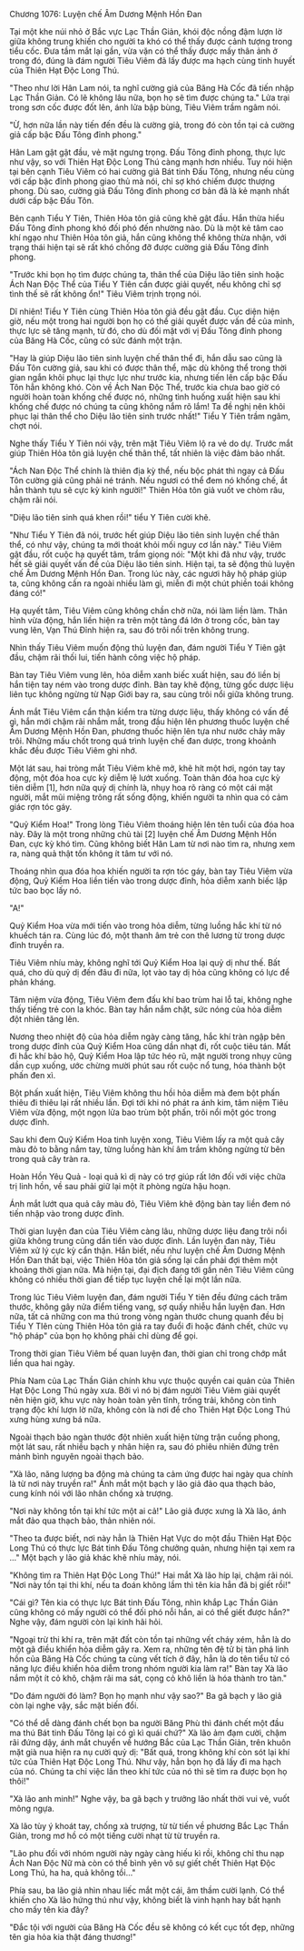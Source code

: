 




Chương 1076: Luyện chế Âm Dương Mệnh Hồn Đan


Tại một khe núi nhỏ ở Bắc vực Lạc Thần Giản, khói độc nồng đậm lượn lờ giữa không trung khiến cho người ta khó có thể thấy được cảnh tượng trong tiểu cốc. Đưa tầm mắt lại gần, vừa vặn có thể thấy được mấy thân ảnh ở trong đó, đúng là đám người Tiêu Viêm đã lấy được ma hạch cùng tinh huyết của Thiên Hạt Độc Long Thú.

"Theo như lời Hân Lam nói, ta nghĩ cường giả của Băng Hà Cốc đã tiến nhập Lạc Thần Giản. Có lẽ không lâu nữa, bọn họ sẽ tìm được chúng ta." Lửa trại trong sơn cốc được đốt lên, ánh lửa bập bùng, Tiêu Viêm trầm ngâm nói.

"Ừ, hơn nữa lần này tiến đến đều là cường giả, trong đó còn tồn tại cả cường giả cấp bậc Đấu Tông đỉnh phong."

Hân Lam gật gật đầu, vẻ mặt ngưng trọng. Đấu Tông đỉnh phong, thực lực như vậy, so với Thiên Hạt Độc Long Thú càng mạnh hơn nhiều. Tuy nói hiện tại bên cạnh Tiêu Viêm có hai cường giả Bát tinh Đấu Tông, nhưng nếu cùng với cấp bậc đỉnh phong giao thủ mà nói, chỉ sợ khó chiếm được thượng phong. Dù sao, cường giả Đấu Tông đỉnh phong cơ bản đã là kẻ mạnh nhất dưới cấp bậc Đấu Tôn.

Bên cạnh Tiểu Y Tiên, Thiên Hỏa tôn giả cũng khẽ gật đầu. Hắn thừa hiểu Đấu Tông đỉnh phong khó đối phó đến nhường nào. Dù là một kẻ tâm cao khí ngạo như Thiên Hỏa tôn giả, hắn cũng không thể không thừa nhận, với trạng thái hiện tại sẽ rất khó chống đỡ được cường giả Đấu Tông đỉnh phong.

"Trước khi bọn họ tìm được chúng ta, thân thể của Diệu lão tiên sinh hoặc Ách Nan Độc Thể của Tiểu Y Tiên cần được giải quyết, nếu không chỉ sợ tình thế sẽ rất không ổn!" Tiêu Viêm trịnh trọng nói.

Dĩ nhiên! Tiểu Y Tiên cùng Thiên Hỏa tôn giả đều gật đầu. Cục diện hiện giờ, nếu một trong hai người bọn họ có thể giải quyết được vấn đề của mình, thực lực sẽ tăng mạnh, từ đó, cho dù đối mặt với vị Đấu Tông đỉnh phong của Băng Hà Cốc, cũng có sức đánh một trận.

"Hay là giúp Diệu lão tiên sinh luyện chế thân thể đi, hắn dẫu sao cũng là Đấu Tôn cường giả, sau khi có được thân thể, mặc dù không thể trong thời gian ngắn khôi phục lại thực lực như trước kia, nhưng tiến lên cấp bậc Đấu Tôn hẳn không khó. Còn về Ách Nan Độc Thể, trước kia chưa bao giờ có người hoàn toàn khống chế được nó, những tình huống xuất hiện sau khi khống chế được nó chúng ta cũng không nắm rõ lắm! Ta đề nghị nên khôi phục lại thân thể cho Diệu lão tiên sinh trước nhất!" Tiểu Y Tiên trầm ngâm, chợt nói.

Nghe thấy Tiểu Y Tiên nói vậy, trên mặt Tiêu Viêm lộ ra vẻ do dự. Trước mắt giúp Thiên Hỏa tôn giả luyện chế thân thể, tất nhiên là việc đảm bảo nhất.

"Ách Nan Độc Thể chính là thiên địa kỳ thể, nếu bộc phát thì ngay cả Đấu Tôn cường giả cũng phải né tránh. Nếu ngươi có thể đem nó khống chế, ắt hẳn thành tựu sẽ cực kỳ kinh người!" Thiên Hỏa tôn giả vuốt ve chòm râu, chậm rãi nói.

"Diệu lão tiên sinh quá khen rồi!" tiểu Y Tiên cười khẽ.

"Như Tiểu Y Tiên đã nói, trước hết giúp Diệu lão tiên sinh luyện chế thân thể, có như vậy, chúng ta mới thoát khỏi mối nguy cơ lần này." Tiêu Viêm gật đầu, rốt cuộc hạ quyết tâm, trầm giọng nói: "Một khi đã như vậy, trước hết sẽ giải quyết vấn đề của Diệu lão tiên sinh. Hiện tại, ta sẽ động thủ luyện chế Âm Dương Mệnh Hồn Đan. Trong lúc này, các ngươi hãy hộ pháp giúp ta, cũng không cần ra ngoài nhiều làm gì, miễn đi một chút phiền toái không đáng có!"

Hạ quyết tâm, Tiêu Viêm cũng không chần chờ nữa, nói làm liền làm. Thân hình vừa động, hắn liền hiện ra trên một tảng đá lớn ở trong cốc, bàn tay vung lên, Vạn Thú Đỉnh hiện ra, sau đó trôi nổi trên không trung.

Nhìn thấy Tiêu Viêm muốn động thủ luyện đan, đám người Tiểu Y Tiên gật đầu, chậm rãi thối lui, tiến hành công việc hộ pháp.

Bàn tay Tiêu Viêm vung lên, hỏa diễm xanh biếc xuất hiện, sau đó liền bị hắn tiện tay ném vào trong dược đỉnh. Bàn tay khẽ động, từng gốc dược liệu liên tục không ngừng từ Nạp Giới bay ra, sau cùng trôi nổi giữa không trung.

Ánh mắt Tiêu Viêm cẩn thận kiểm tra từng dược liệu, thấy không có vấn đề gì, hắn mới chậm rãi nhắm mắt, trong đầu hiện lên phương thuốc luyện chế Âm Dương Mệnh Hồn Đan, phương thuốc hiện lên tựa như nước chảy mây trôi. Những mấu chốt trong quá trình luyện chế đan dược, trong khoảnh khắc đều được Tiêu Viêm ghi nhớ.

Một lát sau, hai tròng mắt Tiêu Viêm khẽ mở, khẽ hít một hơi, ngón tay tay động, một đóa hoa cực kỳ diễm lệ lướt xuống. Toàn thân đóa hoa cực kỳ tiên diễm [1], hơn nữa quỷ dị chính là, nhụy hoa rõ ràng có một cái mặt người, mắt mũi miệng trông rất sống động, khiến người ta nhìn qua có cảm giác rợn tóc gáy.

"Quỷ Kiểm Hoa!" Trong lòng Tiêu Viêm thoáng hiện lên tên tuổi của đóa hoa này. Đây là một trong những chủ tài [2] luyện chế Âm Dương Mệnh Hồn Đan, cực kỳ khó tìm. Cũng không biết Hân Lam từ nơi nào tìm ra, nhưng xem ra, nàng quả thật tốn không ít tâm tư với nó.

Thoáng nhìn qua đóa hoa khiến người ta rợn tóc gáy, bàn tay Tiêu Viêm vừa động, Quỷ Kiểm Hoa liền tiến vào trong dược đỉnh, hỏa diễm xanh biếc lập tức bao bọc lấy nó.

"A!"

Quỷ Kiểm Hoa vừa mới tiến vào trong hỏa diễm, từng luồng hắc khí từ nó khuếch tán ra. Cùng lúc đó, một thanh âm trẻ con thê lương từ trong dược đỉnh truyền ra.

Tiêu Viêm nhíu mày, không nghĩ tới Quỷ Kiểm Hoa lại quỷ dị như thế. Bất quá, cho dù quỷ dị đến đâu đi nữa, lọt vào tay dị hỏa cũng không có lực để phản kháng.

Tâm niệm vừa động, Tiêu Viêm đem đấu khí bao trùm hai lỗ tai, không nghe thấy tiếng trẻ con la khóc. Bàn tay hắn nắm chặt, sức nóng của hỏa diễm đột nhiên tăng lên.

Nương theo nhiệt độ của hỏa diễm ngày càng tăng, hắc khí tràn ngập bên trong dược đỉnh của Quỷ Kiểm Hoa cũng dần nhạt đi, rốt cuộc tiêu tán. Mất đi hắc khí bảo hộ, Quỷ Kiểm Hoa lập tức héo rũ, mặt người trong nhụy cũng dần cụp xuống, ước chừng mười phút sau rốt cuộc nổ tung, hóa thành bột phấn đen xì.

Bột phấn xuất hiện, Tiêu Viêm không thu hồi hỏa diễm mà đem bột phấn thiêu đi thiêu lại rất nhiều lần. Đợi tới khi nó phát ra ánh kim, tâm niệm Tiêu Viêm vừa động, một ngọn lửa bao trùm bột phấn, trôi nổi một góc trong dược đỉnh.

Sau khi đem Quỷ Kiểm Hoa tinh luyện xong, Tiêu Viêm lấy ra một quả cây màu đỏ to bằng nắm tay, từng luồng hàn khí âm trầm không ngừng từ bên trong quả cây tràn ra.

Hoàn Hồn Yêu Quả - loại quả kì dị này có trợ giúp rất lớn đối với việc chữa trị linh hồn, về sau phải giữ lại một ít phòng ngừa hậu hoạn.

Ánh mắt lướt qua quả cây màu đỏ, Tiêu Viêm khẽ động bàn tay liền đem nó tiến nhập vào trong dược đỉnh.

Thời gian luyện đan của Tiêu Viêm càng lâu, những dược liệu đang trôi nổi giữa không trung cũng dần tiến vào dược đỉnh. Lần luyện đan này, Tiêu Viêm xử lý cực kỳ cẩn thận. Hắn biết, nếu như luyện chế Âm Dương Mệnh Hồn Đan thất bại, việc Thiên Hỏa tôn giả sống lại cần phải đợi thêm một khoảng thời gian nữa. Mà hiện tại, đại địch đang tới gần nên Tiêu Viêm cũng không có nhiều thời gian để tiếp tục luyện chế lại một lần nữa.

Trong lúc Tiêu Viêm luyện đan, đám người Tiểu Y tiên đều đứng cách trăm thước, không gây nửa điểm tiếng vang, sợ quấy nhiễu hắn luyện đan. Hơn nữa, tất cả những con ma thú trong vòng ngàn thước chung quanh đều bị Tiểu Y TIên cùng Thiên Hỏa tôn giả ra tay đuổi đi hoặc đánh chết, chức vụ "hộ pháp" của bọn họ không phải chỉ dùng để gọi.

Trong thời gian Tiêu Viêm bế quan luyện đan, thời gian chỉ trong chớp mắt liền qua hai ngày.

Phía Nam của Lạc Thần Giản chính khu vực thuộc quyền cai quản của Thiên Hạt Độc Long Thú ngày xưa. Bởi vì nó bị đám người Tiêu Viêm giải quyết nên hiện giờ, khu vực này hoàn toàn yên tĩnh, trống trải, không còn tình trạng độc khí lượn lờ nữa, không còn là nơi để cho Thiên Hạt Độc Long Thú xưng hùng xưng bá nữa.

Ngoài thạch bảo ngàn thước đột nhiên xuất hiện từng trận cuồng phong, một lát sau, rất nhiều bạch y nhân hiện ra, sau đó phiêu nhiên đứng trên mảnh bình nguyên ngoài thạch bảo.

"Xà lão, năng lượng ba động mà chúng ta cảm ứng được hai ngày qua chính là từ nơi này truyền ra!" Ánh mắt một bạch y lão giả đảo qua thạch bảo, cung kính nói với lão nhân chống xà trượng.

"Nơi này không tồn tại khí tức một ai cả!" Lão giả được xưng là Xà lão, ánh mắt đảo qua thạch bảo, thản nhiên nói.

"Theo ta được biết, nơi này hẳn là Thiên Hạt Vực do một đầu Thiên Hạt Độc Long Thú có thực lực Bát tinh Đấu Tông chưởng quản, nhưng hiện tại xem ra …" Một bạch y lão giả khác khẽ nhíu mày, nói.

"Không tìm ra Thiên Hạt Độc Long Thú!" Hai mắt Xà lão híp lại, chậm rãi nói. "Nơi này tồn tại thi khí, nếu ta đoán không lầm thì tên kia hẳn đã bị giết rồi!"

"Cái gì? Tên kia có thực lực Bát tinh Đấu Tông, nhìn khắp Lạc Thần Giản cũng không có mấy người có thể đối phó nỗi hắn, ai có thể giết được hắn?" Nghe vậy, đám người còn lại kinh hãi hỏi.

"Ngoại trừ thi khí ra, trên mặt đất còn tồn tại những vết cháy xém, hẳn là do một gã điều khiển hỏa diễm gây ra. Xem ra, những tên đệ tử bị tàn phá linh hồn của Băng Hà Cốc chúng ta cùng vết tích ở đây, hẳn là do tên tiểu tử có năng lực điều khiển hỏa diễm trong nhóm người kia làm ra!" Bàn tay Xà lão nắm một ít cỏ khô, chậm rãi ma sát, cọng cỏ khô liền là hóa thành tro tàn."

"Do đám người đó làm? Bọn họ mạnh như vậy sao?" Ba gã bạch y lão giả còn lại nghe vậy, sắc mặt biến đổi.

"Có thể dễ dàng đánh chết bọn ba người Băng Phù thì đánh chết một đầu ma thú Bát tinh Đấu Tông lại có gì kì quái chứ?" Xà lão ảm đạm cười, chậm rãi đứng dậy, ánh mắt chuyển về hướng Bắc của Lạc Thần Giản, trên khuôn mặt già nua hiện ra nụ cười quỷ dị: "Bất quá, trong không khí còn sót lại khí tức của Thiên Hạt Độc Long Thú. Như vậy, hẳn bọn họ đã lấy đi ma hạch của nó. Chúng ta chỉ việc lần theo khí tức của nó thì sẽ tìm ra được bọn họ thôi!"

"Xà lão anh minh!" Nghe vậy, ba gã bạch y trưởng lão nhất thời vui vẻ, vuốt mông ngựa.

Xà lão tùy ý khoát tay, chống xà trượng, từ từ tiến về phương Bắc Lạc Thần Giản, trong mơ hồ có một tiếng cười nhạt từ từ truyền ra.

"Lão phu đối với nhóm người này ngày càng hiếu kì rồi, không chỉ thu nạp Ách Nan Độc Nữ mà còn có thể bình yên vô sự giết chết Thiên Hạt Độc Long Thú, ha ha, quả không tồi…"

Phía sau, ba lão giả nhìn nhau liếc mắt một cái, âm thầm cười lạnh. Có thể khiến cho Xà lão hứng thú như vậy, không biết là vinh hạnh hay bất hạnh cho mấy tên kia đây?

"Đắc tội với người của Băng Hà Cốc đều sẽ không có kết cục tốt đẹp, những tên gia hỏa kia thật đáng thương!"




